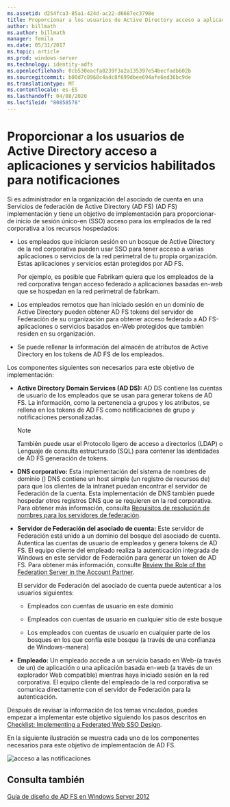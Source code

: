 ```yaml
---
ms.assetid: d254fca3-85a1-424d-ac22-d6687ec3798e
title: Proporcionar a los usuarios de Active Directory acceso a aplicaciones y servicios habilitados para notificaciones
author: billmath
ms.author: billmath
manager: femila
ms.date: 05/31/2017
ms.topic: article
ms.prod: windows-server
ms.technology: identity-adfs
ms.openlocfilehash: 0cb530eacfa8239f3a2a135397e54becfadb602b
ms.sourcegitcommit: b00d7c8968c4adc8f699dbee694afe6ed36bc9de
ms.translationtype: MT
ms.contentlocale: es-ES
ms.lasthandoff: 04/08/2020
ms.locfileid: "80858578"
---
```

# <a name="provide-your-active-directory-users-access-to-your-claims-aware-applications-and-services"></a>Proporcionar a los usuarios de Active Directory acceso a aplicaciones y servicios habilitados para notificaciones

Si es administrador en la organización del asociado de cuenta en una Servicios de federación de Active Directory (AD FS) \(AD FS\) implementación y tiene un objetivo de implementación para proporcionar\-de inicio de sesión único\-en \(SSO\) acceso para los empleados de la red corporativa a los recursos hospedados:  
  
-   Los empleados que iniciaron sesión en un bosque de Active Directory de la red corporativa pueden usar SSO para tener acceso a varias aplicaciones o servicios de la red perimetral de tu propia organización. Estas aplicaciones y servicios están protegidos por AD FS.  
  
    Por ejemplo, es posible que Fabrikam quiera que los empleados de la red corporativa tengan acceso federado a aplicaciones basadas en\-web que se hospedan en la red perimetral de fabrikam.  
  
-   Los empleados remotos que han iniciado sesión en un dominio de Active Directory pueden obtener AD FS tokens del servidor de Federación de su organización para obtener acceso federado a AD FS\-aplicaciones o servicios basados en\-Web protegidos que también residen en su organización.  
  
-   Se puede rellenar la información del almacén de atributos de Active Directory en los tokens de AD FS de los empleados.  
  
Los componentes siguientes son necesarios para este objetivo de implementación:  
  
-   **Active Directory Domain Services \(AD DS\):** AD DS contiene las cuentas de usuario de los empleados que se usan para generar tokens de AD FS. La información, como la pertenencia a grupos y los atributos, se rellena en los tokens de AD FS como notificaciones de grupo y notificaciones personalizadas.  
  
    > [!NOTE]  
    > También puede usar el Protocolo ligero de acceso a directorios \(LDAP\) o Lenguaje de consulta estructurado \(SQL\) para contener las identidades de AD FS generación de tokens.  
  
-   **DNS corporativo:** Esta implementación del sistema de nombres de dominio \(\) DNS contiene un host simple \(un registro de recursos de\) para que los clientes de la intranet puedan encontrar el servidor de Federación de la cuenta. Esta implementación de DNS también puede hospedar otros registros DNS que se requieren en la red corporativa. Para obtener más información, consulta [Requisitos de resolución de nombres para los servidores de federación](Name-Resolution-Requirements-for-Federation-Servers.md).  
  
-   **Servidor de Federación del asociado de cuenta:** Este servidor de Federación está unido a un dominio del bosque del asociado de cuenta. Autentica las cuentas de usuario de empleados y genera tokens de AD FS. El equipo cliente del empleado realiza la autenticación integrada de Windows en este servidor de Federación para generar un token de AD FS. Para obtener más información, consulte [Review the Role of the Federation Server in the Account Partner](Review-the-Role-of-the-Federation-Server-in-the-Account-Partner.md).  
  
    El servidor de Federación del asociado de cuenta puede autenticar a los usuarios siguientes:  
  
    -   Empleados con cuentas de usuario en este dominio  
  
    -   Empleados con cuentas de usuario en cualquier sitio de este bosque  
  
    -   Los empleados con cuentas de usuario en cualquier parte de los bosques en los que confía este bosque \(a través de una confianza de Windows\-manera\)  
  
-   **Empleado:** Un empleado accede a un servicio basado en Web\-\(a través de un\) de aplicación o una aplicación basada en\-web \(a través de un explorador Web compatible\) mientras haya iniciado sesión en la red corporativa. El equipo cliente del empleado de la red corporativa se comunica directamente con el servidor de Federación para la autenticación.  
  
Después de revisar la información de los temas vinculados, puedes empezar a implementar este objetivo siguiendo los pasos descritos en [Checklist: Implementing a Federated Web SSO Design](../../ad-fs/deployment/Checklist--Implementing-a-Federated-Web-SSO-Design.md).  
  
En la siguiente ilustración se muestra cada uno de los componentes necesarios para este objetivo de implementación de AD FS.  
  
![acceso a las notificaciones](media/31394ea8-fecb-4372-ac3f-cc3cf566ffc9.gif)  
  
## <a name="see-also"></a>Consulta también
[Guía de diseño de AD FS en Windows Server 2012](AD-FS-Design-Guide-in-Windows-Server-2012.md)
